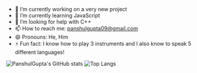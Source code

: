

- 🔭 I’m currently working on a very new project
- 🌱 I’m currently learning JavaScript 
- 🤔 I’m looking for help with C++
- 📫 How to reach me: panshulgupta09@gmail.com 
- 😄 Pronouns: He, Him
- ⚡ Fun fact: I know how to play 3 instruments and I also know to speak 5 different languages!

![PanshulGupta's GitHub stats](https://github-readme-stats.vercel.app/api?username=Panshul&show_icons=false&theme=extra_compact)
![Top Langs](https://github-readme-stats.vercel.app/api/top-langs/?username=PanshulGupta&layout=radical)


